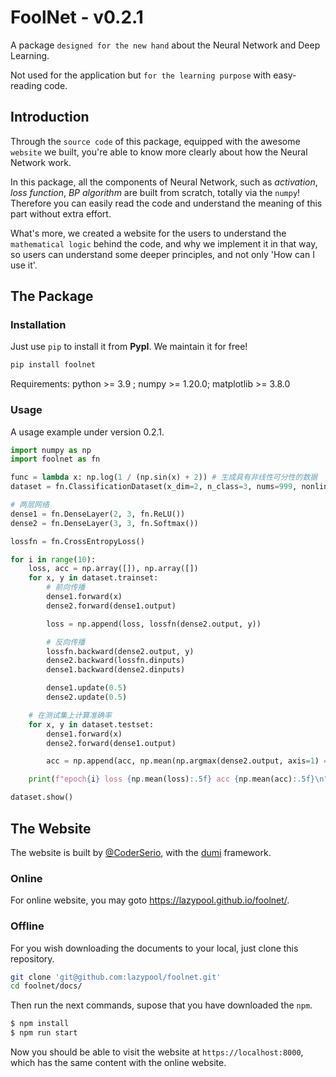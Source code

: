 # FoolNet - v0.2.1

A package `designed for the new hand` about the Neural Network and Deep Learning.

Not used for the application but `for the learning purpose` with easy-reading code.

## Introduction

Through the `source code` of this package, equipped with the awesome
`website` we built, you're able to know more clearly about how the
Neural Network work.

In this package, all the components of Neural Network, such as _activation_,
_loss function_, _BP algorithm_ are built from scratch, totally via the
`numpy`! Therefore you can easily read the code and understand the meaning
of this part without extra effort.

What's more, we created a website for the users to understand the `mathematical
logic` behind the code, and why we implement it in that way, so users can
understand some deeper principles, and not only 'How can I use it'.

## The Package

### Installation

Just use `pip` to install it from **PypI**. We maintain it for free!

```bash
pip install foolnet
```

Requirements: python >= 3.9 ; numpy >= 1.20.0; matplotlib >= 3.8.0

### Usage

A usage example under version 0.2.1.

```python
import numpy as np
import foolnet as fn

func = lambda x: np.log(1 / (np.sin(x) + 2)) # 生成具有非线性可分性的数据
dataset = fn.ClassificationDataset(x_dim=2, n_class=3, nums=999, nonlinear_fn=func)

# 两层网络
dense1 = fn.DenseLayer(2, 3, fn.ReLU())
dense2 = fn.DenseLayer(3, 3, fn.Softmax())

lossfn = fn.CrossEntropyLoss()

for i in range(10):
    loss, acc = np.array([]), np.array([])
    for x, y in dataset.trainset:
        # 前向传播
        dense1.forward(x)
        dense2.forward(dense1.output)

        loss = np.append(loss, lossfn(dense2.output, y))

        # 反向传播
        lossfn.backward(dense2.output, y)
        dense2.backward(lossfn.dinputs)
        dense1.backward(dense2.dinputs)

        dense1.update(0.5)
        dense2.update(0.5)

    # 在测试集上计算准确率
    for x, y in dataset.testset:
        dense1.forward(x)
        dense2.forward(dense1.output)

        acc = np.append(acc, np.mean(np.argmax(dense2.output, axis=1) == y))

    print(f"epoch{i} loss {np.mean(loss):.5f} acc {np.mean(acc):.5f}\n")

dataset.show()
```

## The Website

The website is built by [@CoderSerio](https://github.com/CoderSerio),
with the [dumi](https://d.umijs.org/) framework.

### Online

For online website, you may goto https://lazypool.github.io/foolnet/.

### Offline

For you wish downloading the documents to your local, just clone this repository.

```bash
git clone 'git@github.com:lazypool/foolnet.git'
cd foolnet/docs/
```

Then run the next commands, supose that you have downloaded the `npm`.

```bash
$ npm install
$ npm run start
```

Now you should be able to visit the website at `https://localhost:8000`,
which has the same content with the online website.

